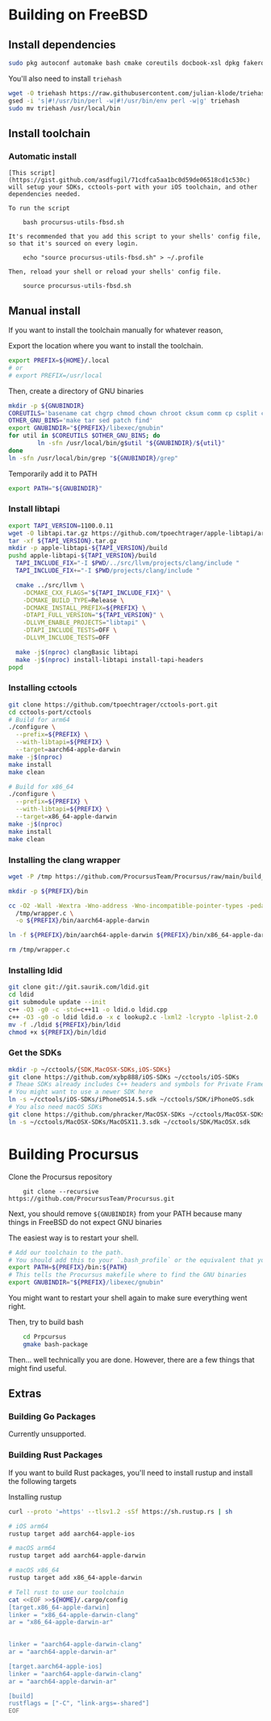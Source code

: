 # Building on FreeBSD
<!-- Building on FreeBSD, much like Linux support, is made possible with [cctools-port](https://github.com/tpoechtrager/cctools-port). To setup Procursus on FreeBSD -->
## Install dependencies

```sh
sudo pkg autoconf automake bash cmake coreutils docbook-xsl dpkg fakeroot findutils gettext git gmake gnugrep gnupg gsed gtar libtool ncurses openssl patch perl5 pkgconf po4a python39 wget zstd

```
You'll also need to install `triehash`

```sh
wget -O triehash https://raw.githubusercontent.com/julian-klode/triehash/main/triehash.pl
gsed -i 's|#!/usr/bin/perl -w|#!/usr/bin/env perl -w|g' triehash
sudo mv triehash /usr/local/bin
```

## Install toolchain
### Automatic install

    [This script](https://gist.github.com/asdfugil/71cdfca5aa1bc0d59de06518cd1c530c) will setup your SDKs, cctools-port with your iOS toolchain, and other dependencies needed.

    To run the script

        bash procursus-utils-fbsd.sh

    It's recommended that you add this script to your shells' config file, so that it's sourced on every login.

        echo "source procursus-utils-fbsd.sh" > ~/.profile

    Then, reload your shell or reload your shells' config file.

        source procursus-utils-fbsd.sh

## Manual install

If you want to install the toolchain manually for whatever reason,

Export the location where you want to install the toolchain.

```bash
export PREFIX=${HOME}/.local
# or
# export PREFIX=/usr/local
```

Then, create a directory of GNU binaries

```bash
mkdir -p ${GNUBINDIR}
COREUTILS='basename cat chgrp chmod chown chroot cksum comm cp csplit cut date dd df dir dircolors dirname du echo env expand expr factor false fmt fold groups head hostid hostname id install join kill link ln logname ls md5sum mkdir mkfifo mknod mv nice nl nohup od paste pathchk pinky pr printenv printf ptx pwd readlink rm rmdir seq sha1sum shred sleep sort split stat stty su sum sync tac tail tee test touch tr true tsort tty uname unexpand uniq unlink uptime users vdir wc who whoami yes'
OTHER_GNU_BINS='make tar sed patch find'
export GNUBINDIR="${PREFIX}/libexec/gnubin"
for util in $COREUTILS $OTHER_GNU_BINS; do
        ln -sfn /usr/local/bin/g$util "${GNUBINDIR}/${util}" 
done
ln -sfn /usr/local/bin/grep "${GNUBINDIR}/grep"
```

Temporarily add it to PATH

```bash
export PATH="${GNUBINDIR}"
```

### Install libtapi

```bash
export TAPI_VERSION=1100.0.11
wget -O libtapi.tar.gz https://github.com/tpoechtrager/apple-libtapi/archive/refs/heads/${TAPI_VERSION}.tar.gz
tar -xf ${TAPI_VERSION}.tar.gz
mkdir -p apple-libtapi-${TAPI_VERSION}/build
pushd apple-libtapi-${TAPI_VERSION}/build
  TAPI_INCLUDE_FIX="-I $PWD/../src/llvm/projects/clang/include "
  TAPI_INCLUDE_FIX+="-I $PWD/projects/clang/include "

  cmake ../src/llvm \
    -DCMAKE_CXX_FLAGS="${TAPI_INCLUDE_FIX}" \
    -DCMAKE_BUILD_TYPE=Release \
    -DCMAKE_INSTALL_PREFIX=${PREFIX} \
    -DTAPI_FULL_VERSION="${TAPI_VERSION}" \
    -DLLVM_ENABLE_PROJECTS="libtapi" \
    -DTAPI_INCLUDE_TESTS=OFF \
    -DLLVM_INCLUDE_TESTS=OFF

  make -j$(nproc) clangBasic libtapi
  make -j$(nproc) install-libtapi install-tapi-headers
popd
```

### Installing cctools

```bash
git clone https://github.com/tpoechtrager/cctools-port.git
cd cctools-port/cctools
# Build for arm64
./configure \
  --prefix=${PREFIX} \
  --with-libtapi=${PREFIX} \
  --target=aarch64-apple-darwin
make -j$(nproc)
make install
make clean

# Build for x86_64
./configure \
  --prefix=${PREFIX} \
  --with-libtapi=${PREFIX} \
  --target=x86_64-apple-darwin
make -j$(nproc)
make install
make clean
```
### Installing the clang wrapper

```bash
wget -P /tmp https://github.com/ProcursusTeam/Procursus/raw/main/build_tools/wrapper.c

mkdir -p ${PREFIX}/bin

cc -O2 -Wall -Wextra -Wno-address -Wno-incompatible-pointer-types -pedantic \
  /tmp/wrapper.c \
  -o ${PREFIX}/bin/aarch64-apple-darwin

ln -f ${PREFIX}/bin/aarch64-apple-darwin ${PREFIX}/bin/x86_64-apple-darwin

rm /tmp/wrapper.c
```

### Installing ldid

```bash
git clone git://git.saurik.com/ldid.git
cd ldid
git submodule update --init
c++ -O3 -g0 -c -std=c++11 -o ldid.o ldid.cpp
c++ -O3 -g0 -o ldid ldid.o -x c lookup2.c -lxml2 -lcrypto -lplist-2.0
mv -f ./ldid ${PREFIX}/bin/ldid
chmod +x ${PREFIX}/bin/ldid
```

### Get the SDKs

```bash
mkdir -p ~/cctools/{SDK,MacOSX-SDKs,iOS-SDKs}
git clone https://github.com/xybp888/iOS-SDKs ~/cctools/iOS-SDKs
# Theae SDKs already includes C++ headers and symbols for Private Frameworks, so you can use them as-is.
# You might want to use a newer SDK here
ln -s ~/cctools/iOS-SDKs/iPhoneOS14.5.sdk ~/cctools/SDK/iPhoneOS.sdk
# You also need macOS SDKs
git clone https://github.com/phracker/MacOSX-SDKs ~/cctools/MacOSX-SDKs
ln -s ~/cctools/MacOSX-SDKs/MacOSX11.3.sdk ~/cctools/SDK/MacOSX.sdk 
```

# Building Procursus

Clone the Procursus repository

        git clone --recursive https://github.com/ProcursusTeam/Procursus.git

Next, you should remove `${GNUBINDIR}` from your PATH because many things in FreeBSD do not expect GNU binaries

The easiest way is to restart your shell.

```bash
# Add our toolchain to the path.
# You should add this to your `.bash_profile` or the equivalent that your shell uses.
export PATH=${PREFIX}/bin:${PATH}
# This tells the Procursus makefile where to find the GNU binaries
export GNUBINDIR="${PREFIX}/libexec/gnubin"
```

You might want to restart your shell again to make sure everything went right.

Then, try to build bash

```bash
    cd Prpcursus
    gmake bash-package
```

Then... well technically you are done. However, there are a few things that might find useful.

## Extras

### Building Go Packages

Currently unsupported.

### Building Rust Packages

If you want to build Rust packages, you'll need to install rustup and install the following targets

Installing rustup

```bash
curl --proto '=https' --tlsv1.2 -sSf https://sh.rustup.rs | sh

# iOS arm64
rustup target add aarch64-apple-ios

# macOS arm64
rustup target add aarch64-apple-darwin

# macOS x86_64
rustup target add x86_64-apple-darwin

# Tell rust to use our toolchain
cat <<EOF >>${HOME}/.cargo/config
[target.x86_64-apple-darwin]
linker = "x86_64-apple-darwin-clang"
ar = "x86_64-apple-darwin-ar"

                                                                                        [target.aarch64-apple-darwin]
linker = "aarch64-apple-darwin-clang"
ar = "aarch64-apple-darwin-ar"

[target.aarch64-apple-ios]
linker = "aarch64-apple-darwin-clang"
ar = "aarch64-apple-darwin-ar"

[build]
rustflags = ["-C", "link-args=-shared"]
EOF
```
